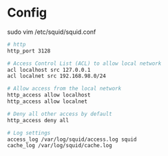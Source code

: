 # Config

sudo vim /etc/squid/squid.conf

```bash filename="/etc/squid/squid.conf"
# http
http_port 3128

# Access Control List (ACL) to allow local network
acl localhost src 127.0.0.1
acl localnet src 192.168.98.0/24

# Allow access from the local network
http_access allow localhost
http_access allow localnet

# Deny all other access by default
http_access deny all

# Log settings
access_log /var/log/squid/access.log squid
cache_log /var/log/squid/cache.log
```
